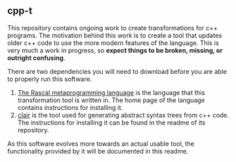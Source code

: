## cpp-t

This repository contains ongoing work to create transformations for c++ programs. The motivation behind this work is to create a tool that updates older c++ code to use the more modern features of the language. This is very much a work in progress, so **expect things to be broken, missing, or outright confusing**.

There are two dependencies you will need to download before you are able to properly run this software.
1. [The Rascal metaprogramming language](https://www.rascal-mpl.org/) is the language that this transformation tool is written in. The home page of the language contains instructions for installing it.
2. [clair](https://github.com/cwi-swat/clair) is the tool used for generating abstract syntax trees from c++ code. The instructions for installing it can be found in the readme of its repository.

As this software evolves more towards an actual usable tool, the functionality provided by it will be documented in this readme.
